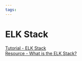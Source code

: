 ```yaml
---
tags:
---
```


# ELK Stack

[Tutorial - ELK Stack](https://www.tutorialspoint.com/logstash/logstash_elk_stack.htm)  
[Resource - What is the ELK Stack?](https://www.guru99.com/elk-stack-tutorial.html)

